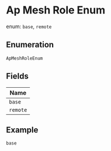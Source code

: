 
# Ap Mesh Role Enum

enum: `base`, `remote`

## Enumeration

`ApMeshRoleEnum`

## Fields

| Name |
|  --- |
| `base` |
| `remote` |

## Example

```
base
```

